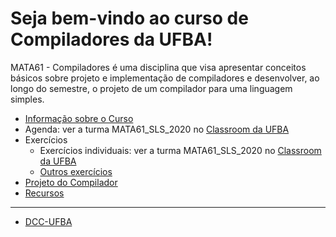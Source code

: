 <!--
# mata61-ufba-template

Base da disciplina de Compiladores usada para instanciar novos semestres letivos e turmas
-->

# Seja bem-vindo ao curso de Compiladores da UFBA!

MATA61 - Compiladores é uma disciplina que visa apresentar conceitos básicos sobre projeto e implementação de compiladores e desenvolver, ao longo do semestre, o projeto de um compilador para uma linguagem simples.

+ [Informação sobre o Curso](./courseinformation/README.md)
+ Agenda: ver a turma MATA61_SLS_2020 no [Classroom da UFBA](https://gsuite.google.com/dashboard)
+ Exercícios
  + Exercícios individuais: ver a turma MATA61_SLS_2020 no [Classroom da UFBA](https://gsuite.google.com/dashboard)
  + [Outros exercícios](./assignments/README.md)
+ [Projeto do Compilador](./compilerproject/README.md)
+ [Recursos](./resources/README.md)

-----

+ [DCC-UFBA](http://www.dcc.ufba.br)
